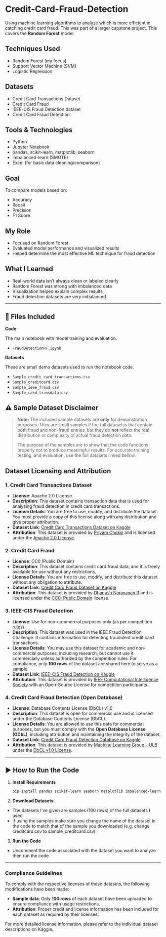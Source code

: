 # Credit-Card-Fraud-Detection
Using machine learning algorithms to analyze which is more efficient in catching credit card fraud. This was part of a larger capstone project. This covers the **Random Forest** model.

## Techniques Used
- Random Forest (my focus)
- Support Vector Machine (SVM)
- Logistic Regression

## Datasets
- Credit Card Transactions Dataset
- Credit Card Fraud
- IEEE-CIS Fraud Detection dataset
- Credit Card Fraud Detection

## Tools & Technologies
- Python
- Jupyter Notebook
- pandas, scikit-learn, matplotlib, seaborn
- imbalanced-learn (SMOTE)
- Excel (for basic data cleaning/comparison)

## Goal
To compare models based on:
- Accuracy
- Recall
- Precision
- F1 Score

## My Role
- Focused on Random Forest
- Evaluated model performance and visualized results
- Helped determine the most effective ML technique for fraud detection

## What I Learned
- Real-world data isn’t always clean or labeled clearly
- Random Forest was strong with imbalanced data
- Visualization helped explain complex results
- Fraud detection datasets are very imbalanced

---

## 📁 Files Included

**Code**

The main notebook with model training and evaluation.

- `FraudDetectionRF.ipynb`
  
**Datasets**

These are small demo datasets used to run the notebook code.

- `Sample_credit_card_transactions.csv`
- `Sample_creditcard.csv`
- `Sample_ieee_fraud.csv`
- `Sample_card_transdata.csv`

## ⚠️ Sample Dataset Disclaimer

> **Note:** The included sample datasets are **only** for demonstration purposes. They are small samples if the full datasetss that contain both fraud and non-fraud entries, but they do **not** reflect the real distribution or complexity of actual fraud detection data.
>
> The purpose of the samples are to show that the code functions properly not to produce meaningful results. For accurate training, testing, and evaluation, use the full datasets linked bellow.


## Dataset Licensing and Attribution

### 1. **Credit Card Transactions Dataset**
- **License**: Apache 2.0 License
- **Description**: This dataset contains transaction data that is used for analyzing fraud detection in credit card transactions.
- **License Details**: You are free to use, modify, and distribute the dataset. You must provide a copy of this license along with any distribution and give proper attribution.
- **Dataset Link**: [Credit Card Transactions Dataset on Kaggle](https://www.kaggle.com/datasets/priyamchoksi/credit-card-transactions-dataset)
- **Attribution**: This dataset is provided by [Priyam Choksi](https://www.kaggle.com/priyamchoksi) and is licensed under the [Apache 2.0 License](https://www.apache.org/licenses/LICENSE-2.0).

### 2. **Credit Card Fraud**
- **License**: CC0 (Public Domain)
- **Description**: This dataset contains credit card fraud data, and it is freely available for use without any restrictions.
- **License Details**: You are free to use, modify, and distribute this dataset without any obligation to attribute.
- **Dataset Link**: [Credit Card Fraud Dataset on Kaggle](https://www.kaggle.com/datasets/dhanushnarayananr/credit-card-fraud)
- **Attribution**: This dataset is provided by [Dhanush Narayanan R](https://www.kaggle.com/dhanushnarayananr) and is licensed under the [CC0: Public Domain](https://creativecommons.org/publicdomain/zero/1.0/) license.

### 3. **IEEE-CIS Fraud Detection**
- **License**: Use for non-commercial purposes only (as per competition rules)
- **Description**: This dataset was used in the IEEE Fraud Detection Challenge. It contains information for detecting fraudulent credit card transactions.
- **License Details**: You may use this dataset for academic and non-commercial purposes, including research, but cannot use it commercially unless authorized by the competition rules. For compliance, only **100 rows** of the dataset are shared here to serve as a sample.
- **Dataset Link**: [IEEE-CIS Fraud Detection on Kaggle](https://www.kaggle.com/c/ieee-fraud-detection/data)
- **Attribution**: This dataset is provided by [IEEE Computational Intelligence Society](https://www.kaggle.com/competitions/ieee-fraud-detection/rules#7-competition-data) with an Open-Source License for competition participants.

### 4. **Credit Card Fraud Detection (Open Database)**
- **License**: Database Contents License (DbCL) v1.0
- **Description**: This dataset is open for commercial use and is licensed under the Database Contents License (DbCL).
- **License Details**: You are allowed to use this data for commercial purposes, but you must comply with the **Open Database License (ODbL)**, including attribution and maintaining the integrity of the dataset.
- **Dataset Link**: [Credit Card Fraud Detection Database on Kaggle](https://www.kaggle.com/datasets/mlg-ulb/creditcardfraud)
- **Attribution**: This dataset is provided by [Machine Learning Group - ULB](https://www.kaggle.com/datasets/mlg-ulb/creditcardfraud) under the [DbCL v1.0 License](https://opendatacommons.org/licenses/dbcl/1-0/).

---
## :arrow_forward: How to Run the Code

1. **Install Requirements**
   ```bash
   pip install pandas scikit-learn seaborn matplotlib imbalanced-learn
   
2. **Download Datasets**
- The datasets I've given are samples (100 rows) of the full datasets I used
- If using the samples make sure you change the name of the dataset in the code to match that of the sample you downloaded (e.g. change creditcard.csv to sample_creditcard.csv)

3. **Run the Code**
- Uncomment the code associated with the dataset you want to analyze then run the code
  
---   
### Compliance Guidelines

To comply with the respective licenses of these datasets, the following modifications have been made:
- **Sample data**: Only **100 rows** of each dataset have been uploaded to ensure compliance with usage restrictions.
- **Attribution**: Proper credit and license information has been included for each dataset as required by their licenses.

For more detailed license information, please refer to the individual dataset descriptions on Kaggle.
